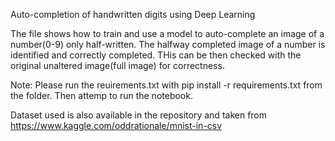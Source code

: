 Auto-completion of handwritten digits using Deep Learning

The file shows how to train and use a model to auto-complete an image of a number(0-9) only half-written. 
The halfway completed image of a number is identified and correctly completed.
THis can be then checked with the original unaltered image(full image) for correctness.

Note: Please run the reuirements.txt with pip install -r requirements.txt from the folder. Then attemp to run the notebook.

Dataset used is also available in the repository and taken from https://www.kaggle.com/oddrationale/mnist-in-csv